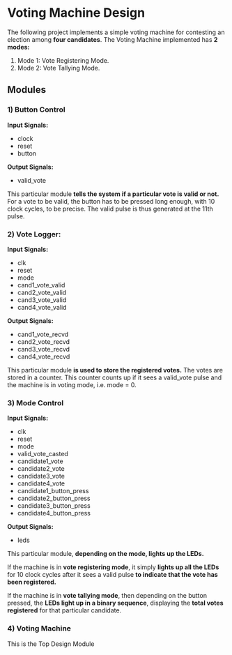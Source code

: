 # Voting Machine Design

The following project implements a simple voting machine for contesting an election among **four candidates**. The Voting Machine implemented has **2 modes:**

1) Mode 1: Vote Registering Mode.
2) Mode 2: Vote Tallying Mode.

## Modules

### 1) Button Control
**Input Signals:** 
* clock
* reset
* button

**Output Signals:**
* valid_vote

This particular module **tells the system if a particular vote is valid or not.**
For a vote to be valid, the button has to be pressed long enough, with 10 clock cycles, to be precise. The valid pulse is thus generated at the 11th pulse.

### 2) Vote Logger:

**Input Signals:**

* clk
* reset
* mode
* cand1_vote_valid
* cand2_vote_valid
* cand3_vote_valid
* cand4_vote_valid

**Output Signals:**

* cand1_vote_recvd
* cand2_vote_recvd
* cand3_vote_recvd
* cand4_vote_recvd

This particular module **is used to store the registered votes.** The votes are stored in a counter. This counter counts up if it sees a valid_vote pulse and the machine is in voting mode, i.e. mode = 0.

### 3) Mode Control

**Input Signals:**

* clk
* reset
* mode
* valid_vote_casted
* candidate1_vote
* candidate2_vote
* candidate3_vote
* candidate4_vote
* candidate1_button_press
* candidate2_button_press
* candidate3_button_press
* candidate4_button_press

**Output Signals:**

* leds

This particular module, **depending on the mode, lights up the LEDs.**

If the machine is in **vote registering mode**, it simply **lights up all the LEDs** for 10 clock cycles after it sees a valid pulse **to indicate that the vote has been registered.**

If the machine is in **vote tallying mode**, then depending on the button pressed, the **LEDs light up in a binary sequence**, displaying the **total votes registered** for that particular candidate.

### 4) Voting Machine

This is the Top Design Module

